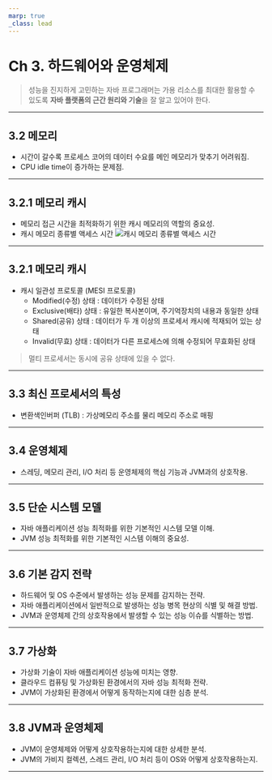 ```yaml
---
marp: true
_class: lead
---
```


<!-- footer : 63p -->
# Ch 3. 하드웨어와 운영체제

> 성능을 진지하게 고민하는 자바 프로그래머는 가용 리소스를 최대한 활용할 수 있도록 **자바 플랫폼의 근간 원리와 기술**을 잘 알고 있어야 한다.


---

<!-- footer : 64p -->
## 3.2 메모리

- 시간이 갈수록 프로세스 코어의 데이터 수요를 메인 메모리가 맞추기 어려워짐.
- CPU idle time이 증가하는 문제점.

---

<!-- footer : 65p -->
## 3.2.1 메모리 캐시

- 메모리 접근 시간을 최적화하기 위한 캐시 메모리의 역할의 중요성.
- 캐시 메모리 종류별 액세스 시간
![캐시 메모리 종류별 액세스 시간](https://oopy.lazyrockets.com/api/v2/notion/image?src=https%3A%2F%2Fs3-us-west-2.amazonaws.com%2Fsecure.notion-static.com%2F931f02f9-db8d-43df-8095-39d59f5fa14f%2FScreen_Shot_2021-08-09_at_9.17.54_PM.png&blockId=889d8c66-4854-404c-8382-c864eb98e46e)

---

<!-- footer : 68p -->
## 3.2.1 메모리 캐시

- 캐시 일관성 프로토콜 (MESI 프로토콜)
  - Modified(수정) 상태 : 데이터가 수정된 상태
  - Exclusive(배타) 상태 : 유일한 복사본이며, 주기억장치의 내용과 동일한 상태
  - Shared(공유) 상태 : 데이터가 두 개 이상의 프로세서 캐시에 적재되어 있는 상태
  - Invalid(무효) 상태 : 데이터가 다른 프로세스에 의해 수정되어 무효화된 상태

> 멀티 프로세서는 동시에 공유 상태에 있을 수 없다. 
> 
---

<!-- footer : 66p -->
## 3.3 최신 프로세서의 특성

- 변환색인버퍼 (TLB) : 가상메모리 주소를 물리 메모리 주소로 매핑

---

<!-- footer : 67p -->
## 3.4 운영체제

- 스레딩, 메모리 관리, I/O 처리 등 운영체제의 핵심 기능과 JVM과의 상호작용.

---

<!-- footer : 68p -->
## 3.5 단순 시스템 모델

- 자바 애플리케이션 성능 최적화를 위한 기본적인 시스템 모델 이해.
- JVM 성능 최적화를 위한 기본적인 시스템 이해의 중요성.

---

<!-- footer : 69p -->
## 3.6 기본 감지 전략

- 하드웨어 및 OS 수준에서 발생하는 성능 문제를 감지하는 전략.
- 자바 애플리케이션에서 일반적으로 발생하는 성능 병목 현상의 식별 및 해결 방법.
- JVM과 운영체제 간의 상호작용에서 발생할 수 있는 성능 이슈를 식별하는 방법.

---

<!-- footer : 70p -->
## 3.7 가상화

- 가상화 기술이 자바 애플리케이션 성능에 미치는 영향.
- 클라우드 컴퓨팅 및 가상화된 환경에서의 자바 성능 최적화 전략.
- JVM이 가상화된 환경에서 어떻게 동작하는지에 대한 심층 분석.

---

<!-- footer : 71p -->
## 3.8 JVM과 운영체제

- JVM이 운영체제와 어떻게 상호작용하는지에 대한 상세한 분석.
- JVM의 가비지 컬렉션, 스레드 관리, I/O 처리 등이 OS와 어떻게 상호작용하는지.

---

